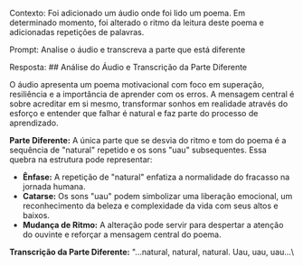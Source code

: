 Contexto: Foi adicionado um áudio onde foi lido um poema.
Em determinado momento, foi alterado o ritmo da leitura deste poema e adicionadas repetições de palavras.

Prompt: Analise o áudio e transcreva a parte que está diferente

Resposta: ## Análise do Áudio e Transcrição da Parte Diferente

O áudio apresenta um poema motivacional com foco em superação, resiliência e a importância de aprender com os erros.
A mensagem central é sobre acreditar em si mesmo, transformar sonhos em realidade através do esforço e entender que falhar é natural e faz parte do processo de aprendizado.

**Parte Diferente:**
A única parte que se desvia do ritmo e tom do poema é a sequência de \"natural\" repetido e os sons \"uau\" subsequentes.
Essa quebra na estrutura pode representar:
* **Ênfase:** A repetição de \"natural\" enfatiza a normalidade do fracasso na jornada humana.
* **Catarse:** Os sons \"uau\" podem simbolizar uma liberação emocional, um reconhecimento da beleza e complexidade da vida com seus altos e baixos.
* **Mudança de Ritmo:** A alteração pode servir para despertar a atenção do ouvinte e reforçar a mensagem central do poema.

**Transcrição da Parte Diferente:**
\"...natural, natural, natural. Uau, uau, uau...\
